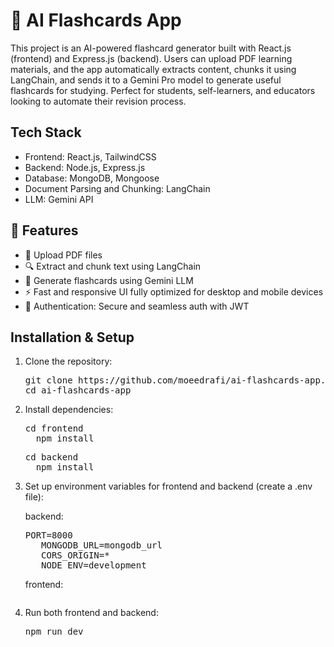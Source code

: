 # 🧠 AI Flashcards App

This project is an AI-powered flashcard generator built with React.js (frontend) and Express.js (backend). Users can upload PDF learning materials, and the app automatically extracts content, chunks it using LangChain, and sends it to a Gemini Pro model to generate useful flashcards for studying. Perfect for students, self-learners, and educators looking to automate their revision process.

## Tech Stack

- Frontend: React.js, TailwindCSS
- Backend: Node.js, Express.js
- Database: MongoDB, Mongoose
- Document Parsing and Chunking: LangChain
- LLM: Gemini API

## 🚀 Features

- 📄 Upload PDF files
- 🔍 Extract and chunk text using LangChain
- 🤖 Generate flashcards using Gemini LLM
- ⚡ Fast and responsive UI fully optimized for desktop and mobile devices
- 🔐 Authentication: Secure and seamless auth with JWT

## Installation & Setup

1. Clone the repository:
   <pre>git clone https://github.com/moeedrafi/ai-flashcards-app.git
   cd ai-flashcards-app</pre>
2. Install dependencies:
   <pre>cd frontend 
     npm install</pre>
   <pre>cd backend 
     npm install</pre>
3. Set up environment variables for frontend and backend (create a .env file):

   backend:
   <pre>PORT=8000
      MONGODB_URL=mongodb_url
      CORS_ORIGIN=*
      NODE_ENV=development</pre>
   frontend:
   <pre></pre>
5. Run both frontend and backend:
   <pre>npm run dev</pre>
